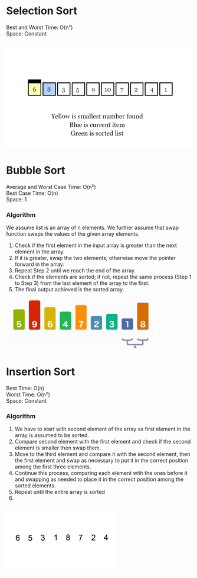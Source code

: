 # Selection Sort
Best and Worst Time: O(n²)  
Space: Constant

![selection_sort.gif](selection_sort.gif)

# Bubble Sort
Average and Worst Case Time: O(n²)  
Best Case Time: O(n)  
Space: 1  

### Algorithm
We assume list is an array of n elements. We further assume that swap function swaps the values of the given array elements.
1. Check if the first element in the input array is greater than the next element in the array. 
2. If it is greater, swap the two elements; otherwise move the pointer forward in the array. 
3. Repeat Step 2 until we reach the end of the array. 
4. Check if the elements are sorted; if not, repeat the same process (Step 1 to Step 3) from the last element of the array to the first. 
5. The final output achieved is the sorted array.

![bubble_sort.gif](bubble_sort.gif)

# Insertion Sort
Best Time: O(n)  
Worst Time: O(n²)  
Space: Constant

### Algorithm
1. We have to start with second element of the array as first element in the array is assumed to be sorted. 
2. Compare second element with the first element and check if the second element is smaller then swap them. 
3. Move to the third element and compare it with the second element, then the first element and swap as necessary to put it in the correct position among the first three elements. 
4. Continue this process, comparing each element with the ones before it and swapping as needed to place it in the correct position among the sorted elements. 
5. Repeat until the entire array is sorted
6. 
![insertion_sort.gif](insertion_sort.gif)